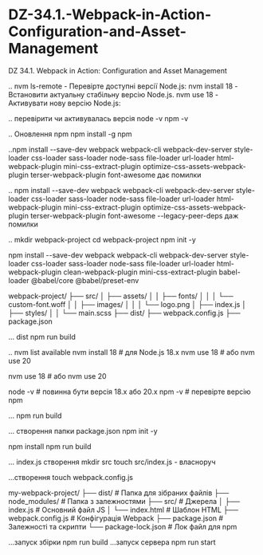 # DZ-34.1.-Webpack-in-Action-Configuration-and-Asset-Management
DZ 34.1. Webpack in Action: Configuration and Asset Management



..
nvm ls-remote - Перевірте доступні версії Node.js:
nvm install 18 - Встановити актуальну стабільну версію Node.js.
nvm use 18 - Активувати нову версію Node.js:

.. перевірити чи активувалась версія 
node -v
npm -v

.. Оновлення npm 
npm install -g npm


..npm install --save-dev webpack webpack-cli webpack-dev-server style-loader css-loader sass-loader node-sass file-loader url-loader html-webpack-plugin mini-css-extract-plugin optimize-css-assets-webpack-plugin terser-webpack-plugin font-awesome
дає помилки


..
npm install --save-dev webpack webpack-cli webpack-dev-server style-loader css-loader sass-loader node-sass file-loader url-loader html-webpack-plugin mini-css-extract-plugin optimize-css-assets-webpack-plugin terser-webpack-plugin font-awesome --legacy-peer-deps
даж помилки

..
mkdir webpack-project
cd webpack-project
npm init -y


npm install --save-dev webpack webpack-cli webpack-dev-server style-loader css-loader sass-loader node-sass file-loader url-loader html-webpack-plugin clean-webpack-plugin mini-css-extract-plugin babel-loader @babel/core @babel/preset-env

webpack-project/
├── src/
│   ├── assets/
│   │   ├── fonts/
│   │   │   └── custom-font.woff
│   │   ├── images/
│   │   │   └── logo.png
│   ├── index.js
│   ├── styles/
│   │   └── main.scss
├── dist/
├── webpack.config.js
├── package.json



... dist
npm run build

..
nvm list available
nvm install 18  # для Node.js 18.x
nvm use 18  # або nvm use 20

nvm use 18  # або nvm use 20

node -v   # повинна бути версія 18.x або 20.x
npm -v    # перевірте версію npm

...
npm run build


... створення папки package.json
npm init -y

npm install
npm run build



... index.js створення
mkdir src
touch src/index.js - власноруч


...створення
touch webpack.config.js


my-webpack-project/
├── dist/                  # Папка для зібраних файлів
├── node_modules/          # Папка з залежностями
├── src/                   # Джерела
│   ├── index.js           # Основний файл JS
│   └── index.html         # Шаблон HTML
├── webpack.config.js      # Конфігурація Webpack
├── package.json           # Залежності та скрипти
└── package-lock.json      # Лок файл для npm


...запуск збірки
npm run build
...запуск сервера
npm run start
